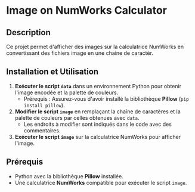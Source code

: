 # Image on NumWorks Calculator

## Description
Ce projet permet d'afficher des images sur la calculatrice NumWorks en convertissant des fichiers image en une chaine de caractèr.

## Installation et Utilisation
1. **Exécuter le script `data`** dans un environnement Python pour obtenir l'image encodée et la palette de couleurs.
   - Prérequis : Assurez-vous d'avoir installé la bibliothèque **Pillow** (`pip install pillow`).
2. **Modifier le script `image`** en remplaçant la chaîne de caractères et la palette de couleurs par celles obtenues avec `data`.
   - Les endroits à modifier sont indiqués dans le code avec des commentaires.
3. **Exécuter le script `image`** sur la calculatrice NumWorks pour afficher l'image.

## Prérequis
- Python avec la bibliothèque **Pillow** installée.
- Une calculatrice **NumWorks** compatible pour exécuter le script `image`.


